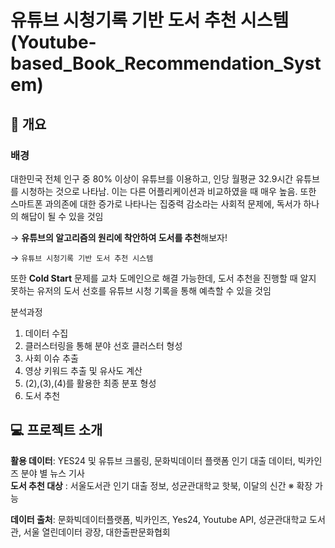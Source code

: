 # 유튜브 시청기록 기반 도서 추천 시스템 <br/> (Youtube-based_Book_Recommendation_System)
## 📌 개요

### 배경

대한민국 전체 인구 중 80% 이상이 유튜브를 이용하고, 인당 월평균 32.9시간 유튜브를 시청하는 것으로 나타남. 이는 다른 어플리케이션과 비교하였을 때 매우 높음. 
또한 스마트폰 과의존에 대한 증가로 나타나는 집중력 감소라는 사회적 문제에, 독서가 하나의 해답이 될 수 있을 것임 

→ **유튜브의 알고리즘의 원리에 착안하여 도서를 추천**해보자! 

→ `유튜브 시청기록 기반 도서 추천 시스템` 

또한 **Cold Start** 문제를 교차 도메인으로 해결 가능한데, 도서 추천을 진행할 때 알지 못하는 유저의 도서 선호를 유튜브 시청 기록을 통해 예측할 수 있을 것임

<aside>
분석과정

1. 데이터 수집
2. 클러스터링을 통해 분야 선호 클러스터 형성
3. 사회 이슈 추출
4. 영상 키워드 추출 및 유사도 계산
5. (2),(3),(4)를 활용한 최종 분포 형성
6. 도서 추천
</aside>

## 💻 프로젝트 소개

**활용 데이터**: YES24 및 유튜브 크롤링, 문화빅데이터 플랫폼 인기 대출 데이터, 빅카인즈 분야 별 뉴스 기사    
**도서 추천 대상** : 서울도서관 인기 대출 정보, 성균관대학교 핫북, 이달의 신간  ※ 확장 가능

**데이터 출처**: 문화빅데이터플랫폼, 빅카인즈, Yes24, Youtube API, 성균관대학교 도서관, 서울 열린데이터 광장, 대한출판문화협회

